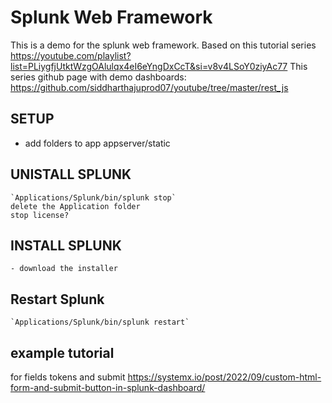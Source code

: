# Splunk Web Framework
This is a demo for the splunk web framework.  Based on this tutorial series 
https://youtube.com/playlist?list=PLiygfjUtktWzgOAlulqx4eI6eYngDxCcT&si=v8v4LSoY0ziyAc77
This series github page with demo dashboards:
https://github.com/siddharthajuprod07/youtube/tree/master/rest_js



## SETUP

- add folders to app
    appserver/static

## UNISTALL SPLUNK
    `Applications/Splunk/bin/splunk stop`
    delete the Application folder
    stop license?

## INSTALL SPLUNK
    - download the installer

## Restart Splunk
    `Applications/Splunk/bin/splunk restart`

## example tutorial
for fields tokens and submit
https://systemx.io/post/2022/09/custom-html-form-and-submit-button-in-splunk-dashboard/

